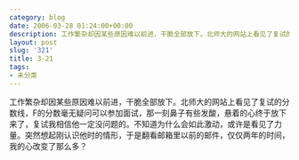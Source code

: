 ```yaml
---
category: blog
date: 2006-03-28 01:24:00+00:00
description: 工作繁杂却因某些原因难以前进，干脆全部放下。北师大的网站上看见了复试的分数线，F
layout: post
slug: '321'
title: 3-21
tags:
- 未分类
---
```


工作繁杂却因某些原因难以前进，干脆全部放下。北师大的网站上看见了复试的分数线，F的分数毫无疑问可以参加面试，那一刻鼻子有些发酸，悬着的心终于放下来了，复试我相信他一定没问题的。不知道为什么会如此激动，或许是看见了力量。突然想起刚认识他时的情形，于是翻看邮箱里以前的邮件，仅仅两年的时间，我的心改变了那么多？
